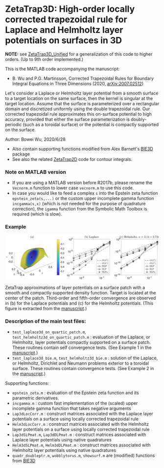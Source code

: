 # ZetaTrap3D: High-order locally corrected trapezoidal rule for Laplace and Helmholtz layer potentials on surfaces in 3D

**NOTE:** see [ZetaTrap3D_Unified](https://github.com/bobbielf2/ZetaTrap3D_Unified) for a generalization of this code to higher orders. (Up to 9th order implemented.)

This is the MATLAB code accompanying the manuscript: 

* B. Wu and P.G. Martinsson, Corrected Trapezoidal Rules for Boundary Integral Equations in Three Dimensions (2020, [arXiv:2007.02512](https://arxiv.org/abs/2007.02512))

Let's consider a Laplace or Helmholtz layer potential from a smooth surface to a target location on the same surface, then the kernel is singular at the target location. Assume that the surface is parameterized over a rectangular domain and discretized uniformly using the double trapezoidal rule. Our corrected trapezoidal rule approximates this on-surface potential to high accuracy, provided that either the surface parameterization is doubly-periodic (such as a toroidal surface) or the potential is compactly supported on the surface.

Author: Bowei Wu, 2020/6/28

- Also contain supporting functions modified from Alex Barnett's [BIE3D](https://github.com/ahbarnett/BIE3D) package
- See also the related [ZetaTrap2D](https://github.com/bobbielf2/ZetaTrap2D) code for contour integrals.

### Note on MATLAB version

- If you are using a MATLAB version before R2017b, please rename the `Vecnorm.m` function to lower case `vecnorm.m` to use this code.
- In case you would like to feed a complex `s` into the Epstein zeta function `epstein_zeta(s,...)` or the custom upper incomplete gamma function `incgamma(s,x)` (which is not needed for the purpose of quadrature correction), the `igamma` function from the Symbolic Math Toolbox is required (which is slow).

### Example

![](convergence_on_patch.png)

ZetaTrap approximations of layer potentials on a surface patch with a smooth and compactly supported density function. Target is located at the center of the patch. Third-order and fifth-order convergence are observed in (b) for the Laplace potentials and (c) for the Helmholtz potentials. (This figure is extracted from the [manuscript](https://arxiv.org/abs/2007.02512).)

### Description of the main test files:

* `test_laplace3d_on_quartic_patch.m`, `test_helmholtz3d_on_quartic_patch.m` : evaluation of the Laplace, or Helmholtz, layer potentials compactly supported on a surface patch. These routines contain self convergence tests. (See Example 1 in the [manuscript](https://arxiv.org/abs/2007.02512).)
* `test_laplace3d_bie.m`, `test_helmholtz3d_bie.m` : solution of the Laplace, or Helmholtz, Dirichlet and Neumann problems exterior to a toroidal surface. These routines contain convergence tests. (See Example 2 in the [manuscript](https://arxiv.org/abs/2007.02512).)

Supporting functions:

* `epstein_zeta.m` : evaluation of the Epstein zeta function and its parametric derivatives.
* `incgamma.m` : custom fast implementation of the (scaled) upper incomplete gamma function that takes negative arguments
* `Lap3dLocCorr.m` : construct matrices associated with the Laplace layer potentials on a surface using locally corrected trapezoidal rule
* `Helm3dLocCorr.m` : construct matrices associated with the Helmholtz layer potentials on a surface using locally corrected trapezoidal rule
* `Lap3dSLPmat.m`, `Lap3dDLPmat.m` : construct matrices associated with Laplace layer potentials using native quadratures
* `Helm3dSLPmat.m`, `Helm3dDLPmat.m` : construct matrices associated with Helmholtz layer potentials using native quadratures
* `quadr_doubleptr.m`, `wobblytorus.m`, `showsurf.m` are (modified) functions from [BIE3D](https://github.com/ahbarnett/BIE3D)



